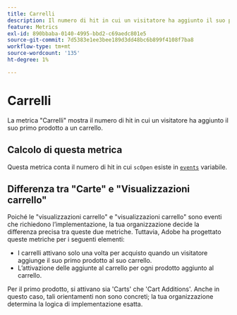 ```yaml
---
title: Carrelli
description: Il numero di hit in cui un visitatore ha aggiunto il suo primo prodotto a un carrello.
feature: Metrics
exl-id: 890bbaba-0140-4995-bbd2-c69aedc801e5
source-git-commit: 7d5383e1ee3bee189d3dd48bc6b899f4108f7ba8
workflow-type: tm+mt
source-wordcount: '135'
ht-degree: 1%

---
```


# Carrelli

La metrica &quot;Carrelli&quot; mostra il numero di hit in cui un visitatore ha aggiunto il suo primo prodotto a un carrello.

## Calcolo di questa metrica

Questa metrica conta il numero di hit in cui `scOpen` esiste in [`events`](/help/implement/vars/page-vars/events/events-overview.md) variabile.

## Differenza tra &quot;Carte&quot; e &quot;Visualizzazioni carrello&quot;

Poiché le &quot;visualizzazioni carrello&quot; e &quot;visualizzazioni carrello&quot; sono eventi che richiedono l’implementazione, la tua organizzazione decide la differenza precisa tra queste due metriche. Tuttavia, Adobe ha progettato queste metriche per i seguenti elementi:

* I carrelli attivano solo una volta per acquisto quando un visitatore aggiunge il suo primo prodotto al suo carrello.
* L’attivazione delle aggiunte al carrello per ogni prodotto aggiunto al carrello.

Per il primo prodotto, si attivano sia &#39;Carts&#39; che &#39;Cart Additions&#39;. Anche in questo caso, tali orientamenti non sono concreti; la tua organizzazione determina la logica di implementazione esatta.
